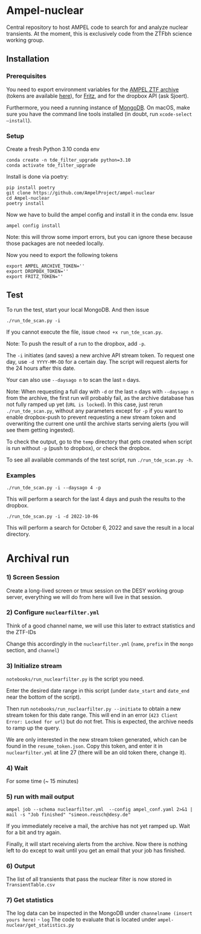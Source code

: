 # Ampel-nuclear
Central repository to host AMPEL code to search for and analyze nuclear transients. At the moment, this is exclusively code from the ZTFbh science working group.

## Installation
### Prerequisites
You need to export environment variables for the [AMPEL ZTF archive](https://ampelproject.github.io/astronomy/ztf/index) (tokens are available [here](https://ampel.zeuthen.desy.de/live/dashboard/tokens)), for [Fritz](https://fritz.science/), and for the dropbox API (ask Sjoert). 

Furthermore, you need a running instance of [MongoDB](https://www.mongodb.com/docs/manual/installation/). On macOS, make sure you have the command line tools installed (in doubt, run `xcode-select –install`).

### Setup
Create a fresh Python 3.10 conda env
```
conda create -n tde_filter_upgrade python=3.10
conda activate tde_filter_upgrade
```
Install is done via poetry:
```
pip install poetry 
git clone https://github.com/AmpelProject/ampel-nuclear
cd Ampel-nuclear
poetry install
```
Now we have to build the ampel config and install it in the conda env. Issue
```
ampel config install
```
Note: this will throw some import errors, but you can ignore these because those packages are not needed locally. 

Now you need to export the following tokens
```
export AMPEL_ARCHIVE_TOKEN='' 
export DROPBOX_TOKEN=''
export FRITZ_TOKEN=''
```

## Test
To run the test, start your local MongoDB. And then issue

```
./run_tde_scan.py -i
```

If you cannot execute the file, issue `chmod +x run_tde_scan.py`.

Note: To push the result of a run to the dropbox, add `-p`.

The `-i` initiates (and saves) a new archive API stream token. To request one day, use `-d YYYY-MM-DD` for a certain day. The script will request alerts for the 24 hours after this date.

Your can also use `--daysago n` to scan the last `n` days. 

Note: When requesting a full day with `-d` or the last `n` days with `--daysago n` from the archive, the first run will probably fail, as the archive database has not fully ramped up yet (`URL is locked`). In this case, just rerun `./run_tde_scan.py`, without any parameters except for `-p` if you want to enable dropbox-push to prevent requesting a new stream token and overwriting the current one until the archive starts serving alerts (you will see them getting ingested).

To check the output, go to the `temp` directory that gets created when script is run without `-p` (push to dropbox), or check the dropbox.

To see all available commands of the test script, run `./run_tde_scan.py -h`.

### Examples
```
./run_tde_scan.py -i --daysago 4 -p

```

This will perform a search for the last 4 days and push the results to the dropbox.
```
./run_tde_scan.py -i -d 2022-10-06

```
This will perform a search for October 6, 2022 and save the result in a local directory.

# Archival run

### 1) Screen Session
Create a long-lived screen or tmux session on the DESY working group server, everything we will do from here will live in that session.

### 2) Configure `nuclearfilter.yml`
Think of a good channel name, we will use this later to extract statistics and the ZTF-IDs

Change this accordingly in the `nuclearfilter.yml` (`name`, `prefix` in the `mongo` section, and `channel`)

### 3) Initialize stream
`notebooks/run_nuclearfilter.py` is the script you need.

Enter the desired date range in this script (under `date_start` and `date_end` near the bottom of the script).

Then run `notebooks/run_nuclearfilter.py --initiate` to obtain a new stream token for this date range. This will end in an error (`423 Client Error: Locked for url`) but do not fret. This is expected, the archive needs to ramp up the query. 

We are only interested in the new stream token generated, which can be found in the `resume_token.json`. Copy this token, and enter it in `nuclearfilter.yml` at line 27 (there will be an old token there, change it).

### 4) Wait
For some time (~ 15 minutes)

### 5) run with mail output
```
ampel job --schema nuclearfilter.yml  --config ampel_conf.yaml 2>&1 | mail -s "Job finished" "simeon.reusch@desy.de"
```
If you immediately receive a mail, the archive has not yet ramped up. Wait for a bit and try again.

Finally, it will start receiving alerts from the archive. Now there is nothing left to do except to wait until you get an email that your job has finished.

### 6) Output
The list of all transients that pass the nuclear filter is now stored in `TransientTable.csv`

### 7)  Get statistics
The log data can be inspected in the MongoDB under `channelname (insert yours here)` - `log`
The code to evaluate that is located under `ampel-nuclear/get_statistics.py`